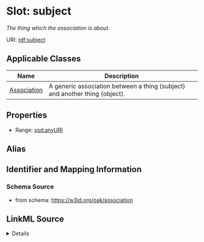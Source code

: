 # Slot: subject
_The thing which the association is about._


URI: [rdf:subject](rdf:subject)



<!-- no inheritance hierarchy -->




## Applicable Classes

| Name | Description |
| --- | --- |
[Association](Association.md) | A generic association between a thing (subject) and another thing (object).






## Properties

* Range: [xsd:anyURI](xsd:anyURI)






## Alias




## Identifier and Mapping Information







### Schema Source


* from schema: https://w3id.org/oak/association




## LinkML Source

<details>
```yaml
name: subject
description: The thing which the association is about.
from_schema: https://w3id.org/oak/association
exact_mappings:
- oa:hasBody
rank: 1000
slot_uri: rdf:subject
alias: subject
domain_of:
- Association
range: uriorcurie

```
</details>
